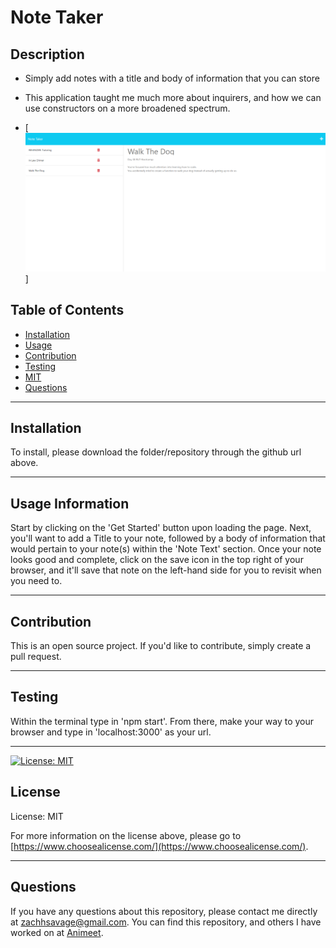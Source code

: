 # **Note Taker**

  ## **Description**
  - Simply add notes with a title and body of information that you can store 

  - This application taught me much more about inquirers, and how we can use constructors on a more broadened spectrum.


  - [![Note Taker](./public/assets/images/dogwalk.png)]

  ## Table of Contents
  - [Installation](#installation)
  - [Usage](#usage)
  - [Contribution](#contribution)
  - [Testing](#testing)
  - [MIT](https://opensource.org/licenses/MIT)
  - [Questions](#questions)

  ---

  ## **Installation**
  To install, please download the folder/repository through the github url above.

  ---

  ## **Usage Information**
  Start by clicking on the 'Get Started' button upon loading the page.
  Next, you'll want to add a Title to your note, followed by a body of information that would pertain to your note(s) within the 'Note Text' section.
  Once your note looks good and complete, click on the save icon in the top right of your browser, and it'll save that note on the left-hand side for you to revisit when you need to.


  ---
  
  ## **Contribution**
  This is an open source project. If you'd like to contribute, simply create a pull request.


  ---

  ## **Testing**
  Within the terminal type in 'npm start'.
  From there, make your way to your browser and type in 'localhost:3000' as your url.


  ---

  [![License: MIT](https://img.shields.io/badge/License-MIT-yellow.svg)](https://opensource.org/licenses/MIT)
   ## **License**
  License: MIT

  For more information on the license above, please go to [https://www.choosealicense.com/](https://www.choosealicense.com/).

  ---

  ## **Questions**
  If you have any questions about this repository, please contact me directly at [zachhsavage@gmail.com](mailto:zachhsavage@gmail.com).
  You can find this repository, and others I have worked on at [Animeet](https://www.github.com/Animeet).
